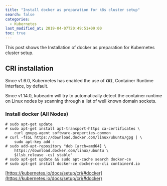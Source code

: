 ```yaml
---
title: "Install docker as preparation for k8s cluster setup"
search: false
categories:
  - Kubernetes
last_modified_at: 2019-04-07T20:49:51+09:00
toc: true
---
```


This post shows the Installation of docker as preparation for Kubernetes cluster setup.

## CRI installation
Since v1.6.0, Kubernetes has enabled the use of **`CRI`**, Container Runtime Interface, by default.

Since v1.14.0, kubeadm will try to automatically detect the container runtime on Linux nodes by scanning through a list of well known domain sockets.

### Install docker (All Nodes)
```console
# sudo apt-get update
# sudo apt-get install apt-transport-https ca-certificates \
    curl gnupg-agent software-properties-common
# curl -fsSL https://download.docker.com/linux/ubuntu/gpg | \
    sudo apt-key add -
# sudo add-apt-repository "deb [arch=amd64] \
    https://download.docker.com/linux/ubuntu \
    $(lsb_release -cs) stable"
# sudo apt-get update && sudo apt-cache search docker-ce
# sudo apt-get install docker-ce docker-ce-cli containerd.io
```
[https://kubernetes.io/docs/setup/cri/#docker](https://kubernetes.io/docs/setup/cri/#docker)
